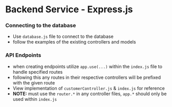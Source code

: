 # Backend Service - Express.js

### Connecting to the database
- Use `database.js` file to connect to the database
- follow the examples of the existing controllers and models

### API Endpoints
- when creating endpoints utilize `app.use(...)` within the `index.js` file to handle specified routes
- following this any routes in their respective controllers will be prefixed with the given route
- View implementation of `customerController.js` & `index.js` for reference
- **NOTE:** must use the `router.*` in any controller files, `app.*` should only be used within `index.js`
